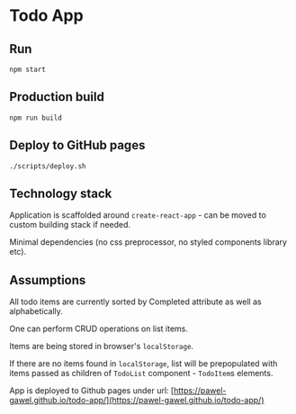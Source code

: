 # Todo App

## Run

```
npm start
```

## Production build

```
npm run build
```

## Deploy to GitHub pages

```
./scripts/deploy.sh
```

## Technology stack

Application is scaffolded around `create-react-app` - can be moved to custom building stack if needed.

Minimal dependencies (no css preprocessor, no styled components library etc).

## Assumptions 

All todo items are currently sorted by Completed attribute as well as alphabetically.

One can perform CRUD operations on list items.

Items are being stored in browser's `localStorage`.

If there are no items found in `localStorage`, list will be prepopulated with items passed as children of `TodoList` component - `TodoItem`s elements.

App is deployed to Github pages under url: [https://pawel-gawel.github.io/todo-app/](https://pawel-gawel.github.io/todo-app/)
